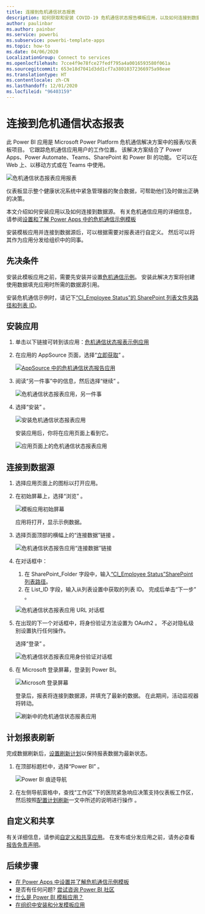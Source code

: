 ```yaml
---
title: 连接到危机通信状态报表
description: 如何获取和安装 COVID-19 危机通信状态报告模板应用，以及如何连接到数据
author: paulinbar
ms.author: painbar
ms.service: powerbi
ms.subservice: powerbi-template-apps
ms.topic: how-to
ms.date: 04/06/2020
LocalizationGroup: Connect to services
ms.openlocfilehash: 7cce4f9e78fce27fedf795a4a0016593580f061a
ms.sourcegitcommit: 653e18d7041d3dd1cf7a38010372366975a98eae
ms.translationtype: HT
ms.contentlocale: zh-CN
ms.lasthandoff: 12/01/2020
ms.locfileid: "96403159"
---
```

# <a name="connect-to-the-crisis-communication-presence-report"></a>连接到危机通信状态报表

此 Power BI 应用是 Microsoft Power Platform 危机通信解决方案中的报表/仪表板项目。 它跟踪危机通信应用用户的工作位置。 该解决方案结合了 Power Apps、Power Automate、Teams、SharePoint 和 Power BI 的功能。 它可以在 Web 上、以移动方式或在 Teams 中使用。

![危机通信状态报表应用报表](media/service-connect-to-crisis-communication-presence-report/service-crisis-communication-presence-report.png)

仪表板显示整个健康状况系统中紧急管理器的聚合数据，可帮助他们及时做出正确的决策。

本文介绍如何安装应用以及如何连接到数据源。 有关危机通信应用的详细信息，请参阅[设置和了解 Power Apps 中的危机通信示例模板](/powerapps/maker/canvas-apps/sample-crisis-communication-app)

安装模板应用并连接到数据源后，可以根据需要对报表进行自定义。 然后可以将其作为应用分发给组织中的同事。

## <a name="prerequisites"></a>先决条件

安装此模板应用之前，需要先安装并设置[危机通信示例](/powerapps/maker/canvas-apps/sample-crisis-communication-app)。 安装此解决方案将创建使用数据填充应用时所需的数据源引用。

安装危机通信示例时，请记下[“CI_Employee Status”的 SharePoint 列表文件夹路径和列表 ID](/powerapps/maker/canvas-apps/sample-crisis-communication-app#monitor-office-absences-with-power-bi)。

## <a name="install-the-app"></a>安装应用

1. 单击以下链接可转到该应用：[危机通信状态报表示例应用](https://appsource.microsoft.com/en-us/product/power-bi/pbi-contentpacks.crisiscomms)

1. 在应用的 AppSource 页面，选择“[立即获取](https://appsource.microsoft.com/en-us/product/power-bi/pbi-contentpacks.crisiscomms)”  。

    [![AppSource 中的危机通信状态报告应用](media/service-connect-to-crisis-communication-presence-report/service-crisis-communication-presence-report-app-appsource-get-it-now.png)](https://appsource.microsoft.com/en-us/product/power-bi/pbi-contentpacks.crisiscomms)

1. 阅读“另一件事”中的信息，然后选择“继续”   。

    ![危机通信状态报表应用，另一件事](media/service-connect-to-crisis-communication-presence-report/service-crisis-communication-presence-report-1-more-thing.png)

1. 选择“安装”  。 

    ![安装危机通信状态报表应用](media/service-connect-to-crisis-communication-presence-report/service-crisis-communication-presence-report-select-install.png)

    安装应用后，你将在应用页面上看到它。

   ![应用页面上的危机通信状态报表应用](media/service-connect-to-crisis-communication-presence-report/service-crisis-communication-presence-report-app-apps-page-icon.png)

## <a name="connect-to-data-sources"></a>连接到数据源

1. 选择应用页面上的图标以打开应用。

1. 在初始屏幕上，选择“浏览”  。

   ![模板应用初始屏幕](media/service-connect-to-crisis-communication-presence-report/service-crisis-communication-presence-report-app-splash-screen.png)

   应用将打开，显示示例数据。

1. 选择页面顶部的横幅上的“连接数据”链接  。

   ![危机通信状态报告应用“连接数据”链接](media/service-connect-to-crisis-communication-presence-report/service-crisis-communication-presence-report-app-connect-data.png)

1. 在对话框中：
   1. 在 SharePoint_Folder 字段中，输入[“CI_Employee Status”SharePoint 列表路径](/powerapps/maker/canvas-apps/sample-crisis-communication-app#monitor-office-absences-with-power-bi)。
   1. 在 List_ID 字段，输入从列表设置中获取的列表 ID。 完成后单击“下一步”  。

   ![危机通信状态报表应用 URL 对话框](media/service-connect-to-crisis-communication-presence-report/service-crisis-communication-presence-report-app-url-dialog.png)

1. 在出现的下一个对话框中，将身份验证方法设置为 OAuth2  。 不必对隐私级别设置执行任何操作。

   选择“登录”  。

   ![危机通信状态报表应用身份验证对话框](media/service-connect-to-crisis-communication-presence-report/service-crisis-communication-presence-report-app-authentication-dialog.png)

1. 在 Microsoft 登录屏幕，登录到 Power BI。

   ![Microsoft 登录屏幕](media/service-connect-to-crisis-communication-presence-report/service-crisis-communication-presence-report-app-microsoft-login.png)

   登录后，报表将连接到数据源，并填充了最新的数据。 在此期间，活动监视器将转动。

   ![刷新中的危机通信状态报表应用](media/service-connect-to-crisis-communication-presence-report/service-crisis-communication-presence-report-app-refresh-monitor.png)

## <a name="schedule-report-refresh"></a>计划报表刷新

完成数据刷新后，[设置刷新计划](../connect-data/refresh-scheduled-refresh.md)以保持报表数据为最新状态。

1. 在顶部标题栏中，选择“Power BI”  。

   ![Power BI 痕迹导航](media/service-connect-to-crisis-communication-presence-report/service-crisis-communication-presence-report-app-powerbi-breadcrumb.png)

1. 在左侧导航窗格中，查找“工作区”下的医院紧急响应决策支持仪表板工作区，然后按照[配置计划刷新](../connect-data/refresh-scheduled-refresh.md)一文中所述的说明进行操作  。

## <a name="customize-and-share"></a>自定义和共享

有关详细信息，请参阅[自定义和共享应用](../connect-data/service-template-apps-install-distribute.md#customize-and-share-the-app)。 在发布或分发应用之前，请务必查看[报告免责声明](../create-reports/sample-covid-19-us.md#disclaimers)。

## <a name="next-steps"></a>后续步骤
* [在 Power Apps 中设置并了解危机通信示例模板](/powerapps/maker/canvas-apps/sample-crisis-communication-app)
* 是否有任何问题? [尝试咨询 Power BI 社区](https://community.powerbi.com/)
* [什么是 Power BI 模板应用？](../connect-data/service-template-apps-overview.md)
* [在组织中安装和分发模板应用](../connect-data/service-template-apps-install-distribute.md)